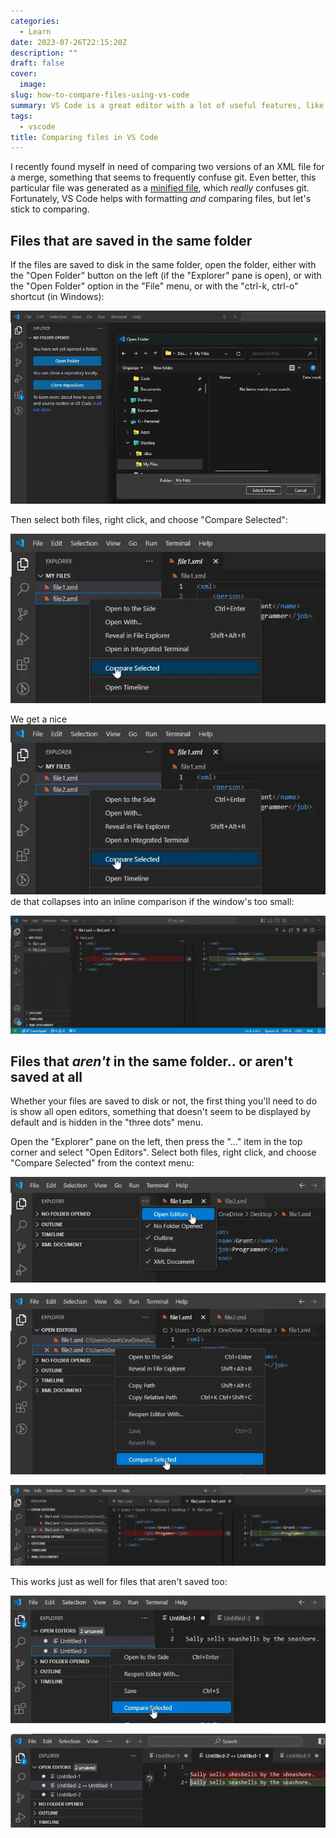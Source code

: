 ```yaml
---
categories:
  - Learn
date: 2023-07-26T22:15:20Z
description: ""
draft: false
cover:
  image:
slug: how-to-compare-files-using-vs-code
summary: VS Code is a great editor with a lot of useful features, like being able to compare two random files for differences. Let's see how.
tags:
  - vscode
title: Comparing files in VS Code
---
```

I recently found myself in need of comparing two versions of an XML file for a merge, something that seems to frequently confuse git. Even better, this particular file was generated as a [minified file](https://grantwinney.com/minification-vs-obfuscation/), which _really_ confuses git. Fortunately, VS Code helps with formatting _and_ comparing files, but let's stick to comparing.

## Files that are saved in the same folder

If the files are saved to disk in the same folder, open the folder, either with the "Open Folder" button on the left (if the "Explorer" pane is open), or with the "Open Folder" option in the "File" menu, or with the "ctrl-k, ctrl-o" shortcut (in Windows):

![](image-12.webp)

Then select both files, right click, and choose "Compare Selected":

![](image-13.webp)

We get a nice ![](image-13.webp)de that collapses into an inline comparison if the window's too small:

![](xmlcompare1.webp)

## Files that _aren't_ in the same folder.. or aren't saved at all

Whether your files are saved to disk or not, the first thing you'll need to do is show all open editors, something that doesn't seem to be displayed by default and is hidden in the "three dots" menu.

Open the "Explorer" pane on the left, then press the "..." item in the top corner and select "Open Editors". Select both files, right click, and choose "Compare Selected" from the context menu:

![](image-15.webp)

![](image-16.webp)

![](image-17.webp)

This works just as well for files that aren't saved too:

![](image-19.webp)

![](image-18.webp)
